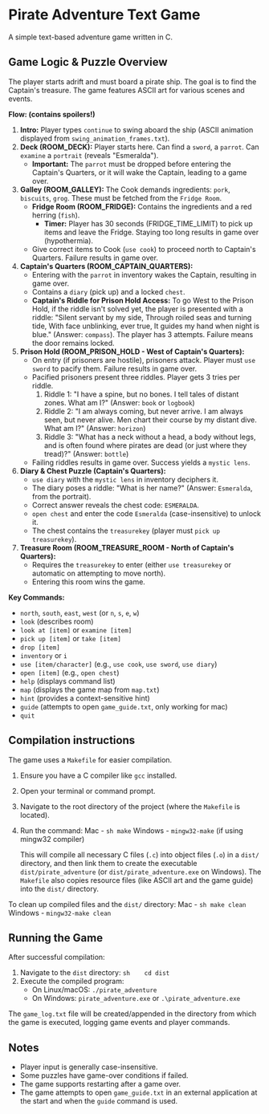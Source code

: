 # Pirate Adventure Text Game

A simple text-based adventure game written in C.

## Game Logic & Puzzle Overview

The player starts adrift and must board a pirate ship. The goal is to find the Captain's treasure. The game features ASCII art for various scenes and events.

**Flow: (contains spoilers!)**

1.  **Intro:** Player types `continue` to swing aboard the ship (ASCII animation displayed from `swing_animation_frames.txt`).
2.  **Deck (ROOM_DECK):** Player starts here. Can find a `sword`, a `parrot`. Can `examine` a `portrait` (reveals "Esmeralda").
    - **Important:** The `parrot` must be dropped before entering the Captain's Quarters, or it will wake the Captain, leading to a game over.
3.  **Galley (ROOM_GALLEY):** The Cook demands ingredients: `pork`, `biscuits`, `grog`. These must be fetched from the `Fridge Room`.
    - **Fridge Room (ROOM_FRIDGE):** Contains the ingredients and a red herring (`fish`).
      - **Timer:** Player has 30 seconds (FRIDGE_TIME_LIMIT) to pick up items and leave the Fridge. Staying too long results in game over (hypothermia).
    - Give correct items to Cook (`use cook`) to proceed north to Captain's Quarters. Failure results in game over.
4.  **Captain's Quarters (ROOM_CAPTAIN_QUARTERS):**
    - Entering with the `parrot` in inventory wakes the Captain, resulting in game over.
    - Contains a `diary` (pick up) and a locked `chest`.
    - **Captain's Riddle for Prison Hold Access:** To go West to the Prison Hold, if the riddle isn\'t solved yet, the player is presented with a riddle: "Silent servant by my side, Through roiled seas and turning tide, With face unblinking, ever true, It guides my hand when night is blue." (Answer: `compass`). The player has 3 attempts. Failure means the door remains locked.
5.  **Prison Hold (ROOM_PRISON_HOLD - West of Captain's Quarters):**
    - On entry (if prisoners are hostile), prisoners attack. Player must `use sword` to pacify them. Failure results in game over.
    - Pacified prisoners present three riddles. Player gets 3 tries per riddle.
      1.  Riddle 1: "I have a spine, but no bones. I tell tales of distant zones. What am I?" (Answer: `book` or `logbook`)
      2.  Riddle 2: "I am always coming, but never arrive. I am always seen, but never alive. Men chart their course by my distant dive. What am I?" (Answer: `horizon`)
      3.  Riddle 3: "What has a neck without a head, a body without legs, and is often found where pirates are dead (or just where they tread)?" (Answer: `bottle`)
    - Failing riddles results in game over. Success yields a `mystic lens`.
6.  **Diary & Chest Puzzle (Captain's Quarters):**
    - `use diary` with the `mystic lens` in inventory deciphers it.
    - The diary poses a riddle: "What is her name?" (Answer: `Esmeralda`, from the portrait).
    - Correct answer reveals the chest code: `ESMERALDA`.
    - `open chest` and enter the code `Esmeralda` (case-insensitive) to unlock it.
    - The chest contains the `treasurekey` (player must `pick up treasurekey`).
7.  **Treasure Room (ROOM_TREASURE_ROOM - North of Captain's Quarters):**
    - Requires the `treasurekey` to enter (either `use treasurekey` or automatic on attempting to move north).
    - Entering this room wins the game.

**Key Commands:**

- `north`, `south`, `east`, `west` (or `n`, `s`, `e`, `w`)
- `look` (describes room)
- `look at [item]` or `examine [item]`
- `pick up [item]` or `take [item]`
- `drop [item]`
- `inventory` or `i`
- `use [item/character]` (e.g., `use cook`, `use sword`, `use diary`)
- `open [item]` (e.g., `open chest`)
- `help` (displays command list)
- `map` (displays the game map from `map.txt`)
- `hint` (provides a context-sensitive hint)
- `guide` (attempts to open `game_guide.txt`, only working for mac)
- `quit`

## Compilation instructions

The game uses a `Makefile` for easier compilation.

1.  Ensure you have a C compiler like `gcc` installed.
2.  Open your terminal or command prompt.
3.  Navigate to the root directory of the project (where the `Makefile` is located).
4.  Run the command:
    Mac - `sh make`
    Windows - `mingw32-make` (if using mingw32 compiler)

    This will compile all necessary C files (`.c`) into object files (`.o`) in a `dist/` directory, and then link them to create the executable `dist/pirate_adventure` (or `dist/pirate_adventure.exe` on Windows).
    The `Makefile` also copies resource files (like ASCII art and the game guide) into the `dist/` directory.

To clean up compiled files and the `dist/` directory:
Mac - ` sh make clean `
Windows - `mingw32-make clean`

## Running the Game

After successful compilation:

1.  Navigate to the `dist` directory:
    ```sh    cd dist     ```
2.  Execute the compiled program:
    - On Linux/macOS: `./pirate_adventure`
    - On Windows: `pirate_adventure.exe` or `.\pirate_adventure.exe`

The `game_log.txt` file will be created/appended in the directory from which the game is executed, logging game events and player commands.

## Notes

- Player input is generally case-insensitive.
- Some puzzles have game-over conditions if failed.
- The game supports restarting after a game over.
- The game attempts to open `game_guide.txt` in an external application at the start and when the `guide` command is used.
